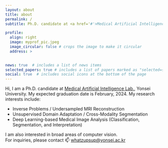 ```yaml
---
layout: about
title: about
permalink: /
subtitle: Ph.D. candidate at <a href='#'>Medical Artificial Intelligence Lab.</a>, Yonsei University.

profile:
  align: right
  image: myprof_pic.jpeg
  image_circular: false # crops the image to make it circular
  address: > 
    

news: true  # includes a list of news items
selected_papers: true # includes a list of papers marked as "selected={true}"
social: true  # includes social icons at the bottom of the page
---
```


<!-- Hi. Write your biography here. Tell the world about yourself. Link to your favorite [subreddit](http://reddit.com). You can put a picture in, too. The code is already in, just name your picture `prof_pic.jpg` and put it in the `img/` folder.

Put your address / P.O. box / other info right below your picture. You can also disable any these elements by editing `profile` property of the YAML header of your `_pages/about.md`. Edit `_bibliography/papers.bib` and Jekyll will render your [publications page](/al-folio/publications/) automatically.

Link to your social media connections, too. This theme is set up to use [Font Awesome icons](http://fortawesome.github.io/Font-Awesome/) and [Academicons](https://jpswalsh.github.io/academicons/), like the ones below. Add your Facebook, Twitter, LinkedIn, Google Scholar, or just disable all of them. -->

Hi, I am a Ph.D. candidate at <a href='#'>Medical Artificial Intelligence Lab.</a>, Yonsei University. My expected graduation date is February, 2024. My research interests include:
* Inverse Problems / Undersampled MRI Reconstruction
* Unsupervised Domain Adaptation / Cross-Modality Segmentation 
* Deep Learning-based Medical Image Analysis (Classification, Segmentation, and Interpretation)

I am also interested in broad areas of computer vision. \
For inquiries, please contact :mailbox: whatzupsup@yonsei.ac.kr
 